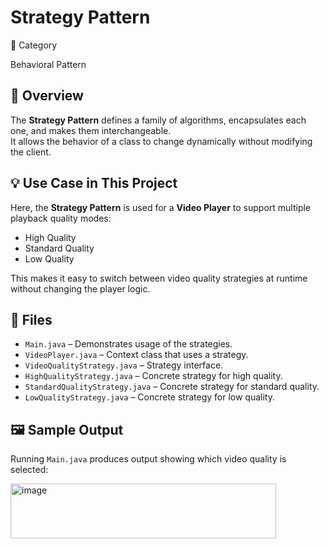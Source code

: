 # Strategy Pattern

📌 Category

Behavioral Pattern

## 📖 Overview
The **Strategy Pattern** defines a family of algorithms, encapsulates each one, and makes them interchangeable.  
It allows the behavior of a class to change dynamically without modifying the client.

## 💡 Use Case in This Project
Here, the **Strategy Pattern** is used for a **Video Player** to support multiple playback quality modes:
- High Quality
- Standard Quality
- Low Quality  



This makes it easy to switch between video quality strategies at runtime without changing the player logic.

## 📂 Files
- `Main.java` – Demonstrates usage of the strategies.
- `VideoPlayer.java` – Context class that uses a strategy.
- `VideoQualityStrategy.java` – Strategy interface.
- `HighQualityStrategy.java` – Concrete strategy for high quality.
- `StandardQualityStrategy.java` – Concrete strategy for standard quality.
- `LowQualityStrategy.java` – Concrete strategy for low quality.

## 🖼️ Sample Output
Running `Main.java` produces output showing which video quality is selected:

<img width="425" height="88" alt="image" src="https://github.com/user-attachments/assets/455a312d-36da-40a2-9a09-cf73aa539497" />


